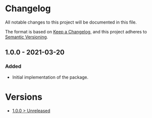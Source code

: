 # Changelog
All notable changes to this project will be documented in this file.

The format is based on [Keep a Changelog](https://keepachangelog.com/en/1.0.0/),
and this project adheres to [Semantic Versioning](https://semver.org/spec/v2.0.0.html).

## 1.0.0 - 2021-03-20
### Added
- Initial implementation of the package.

# Versions
- [1.0.0 > Unreleased](https://github.com/grizz-it/services/compare/1.0.0...HEAD)